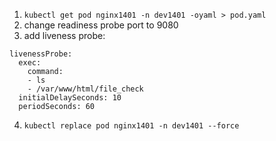 1. `kubectl get pod nginx1401 -n dev1401 -oyaml > pod.yaml`
2. change readiness probe port to 9080
3. add liveness probe:
```
livenessProbe:
  exec:
    command:
    - ls
    - /var/www/html/file_check
  initialDelaySeconds: 10
  periodSeconds: 60
```
4. `kubectl replace pod nginx1401 -n dev1401 --force`
